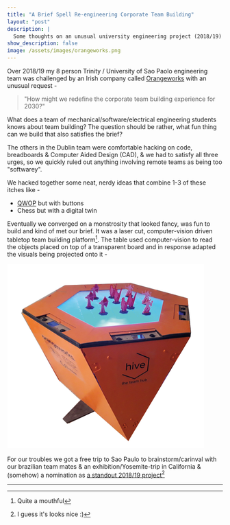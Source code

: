 ```yaml
---
title: "A Brief Spell Re-engineering Corporate Team Building"
layout: "post"
description: |
  Some thoughts on an unusual university engineering project (2018/19)
show_description: false
image: /assets/images/orangeworks.png
---
```


Over 2018/19 my 8 person Trinity / University of Sao Paolo engineering team was challenged by an Irish company called [Orangeworks](https://www.orangeworks.ie/) with an unusual request -

> "How might we redefine the corporate team building experience for 2030?"

What does a team of mechanical/software/electrical engineering students knows about team building?  The question should be rather,  what fun thing can we build that also satisfies the brief?

The others in the Dublin team were comfortable hacking on code, breadboards & Computer Aided Design (CAD), & we had to satisfy all three urges,  so we quickly ruled out anything involving remote teams as being too "softwarey".  

We hacked together some neat, nerdy ideas that combine 1-3 of these itches like -

- [QWOP](http://www.foddy.net/Athletics.html) but with buttons
- Chess but with a digital twin

Eventually we converged on a monstrosity that looked fancy, was fun to build and kind of met our brief.  It was a laser cut, computer-vision driven tabletop team building platform[^1].  The table used computer-vision to read the objects placed on top of a transparent board and in response adapted the visuals being projected onto it -

![orangeworks.png](/assets/images/orangeworks.png)

For our troubles we got a free trip to Sao Paulo to brainstorm/carinval with our brazilian team mates & an exhibition/Yosemite-trip in California & (somehow) a nomination as [a standout 2018/19 project](https://sugar-network.org/projects/)[^2]

---


[^1]: Quite a mouthful
[^2]: I guess it's looks nice :)
